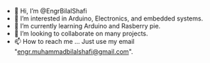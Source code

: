 - 👋 Hi, I’m @EngrBilalShafi
- 👀 I’m interested in Arduino, Electronics, and embedded systems.
- 🌱 I’m currently learning Arduino and Rasberry pie.
- 💞️ I’m looking to collaborate on many projects.
- 📫 How to reach me ... Just use my email "engr.muhammadbilalshafi@gmail.com".

<!---
EngrBilalShafi/EngrBilalShafi is a ✨ special ✨ repository because its `README.md` (this file) appears on your GitHub profile.
You can click the Preview link to take a look at your changes.
--->
